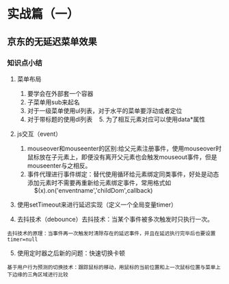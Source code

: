 # 实战篇（一）

## 京东的无延迟菜单效果

### 知识点小结

1. 菜单布局

    1. 要学会在外部套一个容器
    2. 子菜单用sub来起名
    3. 对于一级菜单使用ul列表，对于水平的菜单要浮动或者定位
    4. 对于带标题的使用dl列表
    5. 为了相互元素对应可以使用data*属性
2. js交互（event）

    1. mouseover和mouseenter的区别:给父元素注册事件，使用mouseover时鼠标放在子元素上，即便没有离开父元素也会触发mouseout事件，但是mouseenter与之相反。
    2. 事件代理进行事件绑定：替代使用循环给元素绑定同类事件，好处是动态添加元素时不需要再重新给元素绑定事件，常用格式如  
    
    $(x).on('enventname','childDom',callback)
    
3. 使用setTimeout来进行延迟实现（定义一个全局变量timer）
4. 去抖技术（debounce）去抖技术：当某个事件被多次触发时只执行一次。
```
去抖技术的原理：当事件再一次触发时清除存在的延迟事件，并且在延迟执行完毕后也要设置timer=null
```
5. 使用定时器之后新的问题：快速切换卡顿

```
基于用户行为预测的切换技术：跟踪鼠标的移动，用鼠标的当前位置和上一次鼠标位置与菜单上下边缘的三角区域进行比较
```
